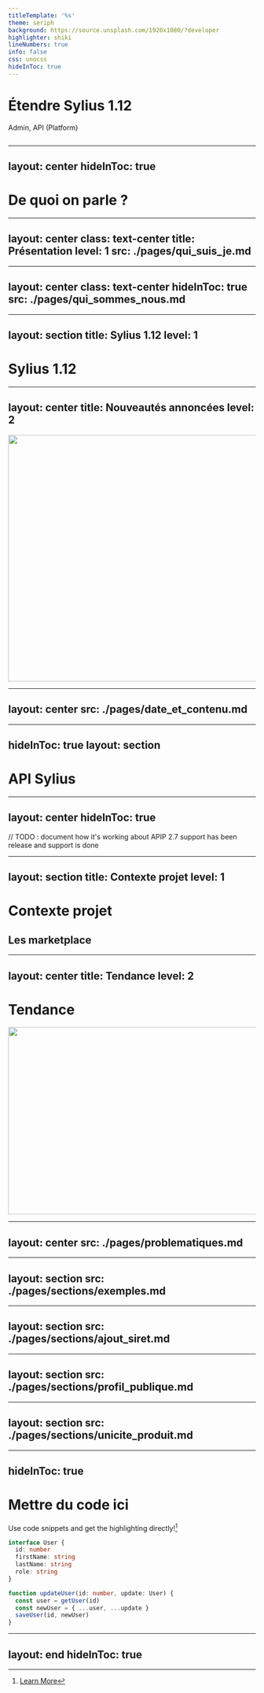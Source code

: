 ```yaml
---
titleTemplate: '%s'
theme: seriph
background: https://source.unsplash.com/1920x1080/?developer
highlighter: shiki
lineNumbers: true
info: false
css: unocss
hideInToc: true 
---
```

# Étendre Sylius 1.12

Admin, API (Platform)

<div class="abs-br m-6 flex gap-2">
  <a rel='nofollow' href='https://www.qr-code-generator.com' border='0' style='cursor:default'><img src='https://chart.googleapis.com/chart?cht=qr&chl=https%3A%2F%2Fgithub.com%2Fvasilvestre%2Fextending-sylius-1.12-09-22&chs=180x180&choe=UTF-8&chld=L|2' alt=''></a>
</div>

<!--
The last comment block of each slide will be treated as slide notes. It will be visible and editable in Presenter Mode along with the slide. [Read more in the docs](https://sli.dev/guide/syntax.html#notes)
-->

---
layout: center
hideInToc: true
---

# De quoi on parle ?

<Toc />

---
layout: center
class: text-center
title: Présentation
level: 1
src: ./pages/qui_suis_je.md
---

---
layout: center
class: text-center
hideInToc: true
src: ./pages/qui_sommes_nous.md
---

---
layout: section
title: Sylius 1.12
level: 1
---
# Sylius 1.12

---
layout: center
title: Nouveautés annoncées
level: 2
---

<img src="/1.12-release-content.png" width="620" height="501">

---
layout: center
src: ./pages/date_et_contenu.md
---

---
hideInToc: true
layout: section
---
# API Sylius

---
layout: center
hideInToc: true
---

// TODO : document how it's working about APIP 2.7 support has been release and support is done

---
layout: section
title: Contexte projet
level: 1
---

# Contexte projet

## Les marketplace

---
layout: center
title: Tendance
level: 2
---

# Tendance

<img src="/marketplace_stats.png" height="381" width="600">

---
layout: center
src: ./pages/problematiques.md
---

---
layout: section
src: ./pages/sections/exemples.md
---

---
layout: section
src: ./pages/sections/ajout_siret.md
---

---
layout: section
src: ./pages/sections/profil_publique.md
---

---
layout: section
src: ./pages/sections/unicite_produit.md
---

---
hideInToc: true
---

# Mettre du code ici

Use code snippets and get the highlighting directly![^1]

```ts {all|2|1-6|9|all}
interface User {
  id: number
  firstName: string
  lastName: string
  role: string
}

function updateUser(id: number, update: User) {
  const user = getUser(id)
  const newUser = { ...user, ...update }
  saveUser(id, newUser)
}
```

<arrow v-click="3" x1="400" y1="420" x2="230" y2="330" color="#564" width="3" arrowSize="1" />

[^1]: [Learn More](https://sli.dev/guide/syntax.html#line-highlighting)

<style>
.footnotes-sep {
  @apply mt-20 opacity-10;
}
.footnotes {
  @apply text-sm opacity-75;
}
.footnote-backref {
  display: none;
}
</style>

---
layout: end
hideInToc: true
---

<!-- Remercier Akawaka, le staff nottament Thibault et Grégoire Hebert -->